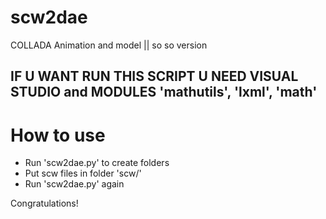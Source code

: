 # scw2dae
COLLADA Animation and model || so so version
## IF U WANT RUN THIS SCRIPT U NEED VISUAL STUDIO and MODULES 'mathutils', 'lxml', 'math'

# How to use
- Run 'scw2dae.py' to create folders
- Put scw files in folder 'scw/'
- Run 'scw2dae.py' again

<p>Congratulations!</p>

